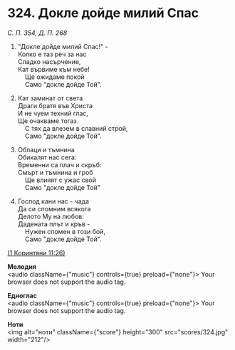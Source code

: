 # 324. Докле дойде милий Спас  

*С. П. 354, Д. П. 268*  

1. "Докле дойде милий Спас!" -  
Колко е таз реч за нас  
Сладко насърчение,  
Кат вървиме към небе!  
    Ще ожидаме покой  
    Само "докле дойде Той".  

2. Кат заминат от света  
Драги братя във Христа  
И не чуем техний глас,  
Ще очакваме тогаз  
    С тях да влезем в славний строй,  
    Само "докле дойде Той".  

3. Облаци и тъмнина  
Обикалят нас сега:  
Временни са плач и скръб:  
Смърт и тъмнина и гроб  
    Ще влияят с ужас свой  
    Само "докле дойде Той"  

4. Господ кани нас - чада  
Да си спомним всякога  
Делото Му на любов:  
Дадената плът и кръв -  
    Нужен спомен в този бой,  
    Само "докле дойде Той".  

[(1 Коринтяни 11:26)](http://biblia.bg/index.php?k=53&g=11&s=26)  

__Мелодия__  
<audio className={"music"} controls={true} preload={"none"}><source src="mp3/324.mp3" type="audio/mpeg"/>
Your browser does not support the audio tag.
</audio>  

__Едноглас__  
<audio className={"music"} controls={true} preload={"none"}><source src="transp/324.mp3" type="audio/mpeg"/>
Your browser does not support the audio tag.
</audio>  

__Ноти__  
<img alt="ноти" className={"score"} height="300" src="scores/324.jpg" width="212"/>
